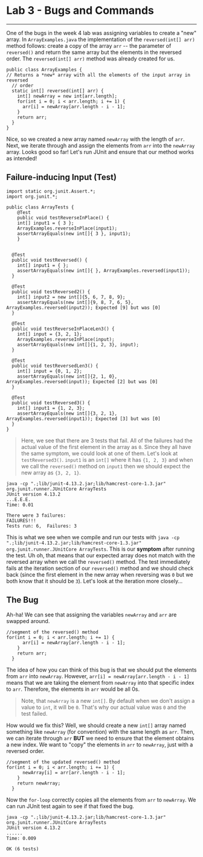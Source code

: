 # Lab 3 - Bugs and Commands
---
One of the bugs in the week 4 lab was assigning variables to create a "new" array. In `ArrayExamples.java` the implementation of the `reversed(int[] arr)` method follows: create a copy of the array `arr` -- the parameter of `reversed()` and return the same array but the elements in the reversed order. The `reversed(int[] arr)` method was already created for us.
```
public class ArrayExamples {
// Returns a *new* array with all the elements of the input array in reversed
  // order
  static int[] reversed(int[] arr) {
    int[] newArray = new int[arr.length];
    for(int i = 0; i < arr.length; i += 1) {
      arr[i] = newArray[arr.length - i - 1];
    }
    return arr;
  }
}
```
Nice, so we created a new array named `newArray` with the length of `arr`. Next, we iterate through and assign the elements from `arr` into the `newArray` array. Looks good so far! Let's run JUnit and ensure that our method works as intended!

## Failure-inducing Input (Test)

```
import static org.junit.Assert.*;
import org.junit.*;

public class ArrayTests {
	@Test 
	public void testReverseInPlace() {
    int[] input1 = { 3 };
    ArrayExamples.reverseInPlace(input1);
    assertArrayEquals(new int[]{ 3 }, input1);
	}


  @Test
  public void testReversed() {
    int[] input1 = { };
    assertArrayEquals(new int[]{ }, ArrayExamples.reversed(input1));
  }

  @Test
  public void testReversed2() {
    int[] input2 = new int[]{5, 6, 7, 8, 9};
    assertArrayEquals(new int[]{9, 8, 7, 6, 5}, ArrayExamples.reversed(input2)); Expected [9] but was [0]
  }

  @Test
  public void testReverseInPlaceLen3() {
    int[] input = {3, 2, 1};
    ArrayExamples.reverseInPlace(input);
    assertArrayEquals(new int[]{1, 2, 3}, input);
  }

  @Test
  public void testReversedLen3() {
    int[] input = {0, 1, 2};
    assertArrayEquals(new int[]{2, 1, 0}, ArrayExamples.reversed(input)); Expected [2] but was [0]
  }

  @Test
  public void testReversed3() {
    int[] input1 = {1, 2, 3};
    assertArrayEquals(new int[]{3, 2, 1}, ArrayExamples.reversed(input1)); Expected [3] but was [0]
  }
}
```
> Here, we see that there are 3 tests that fail. All of the failures had the actual value of the first element in the array as `0`. Since they all have the same symptom, we could look at one of them. Let's look at `testReversed3()`.  `input1` is an `int[]` where it has `{1, 2, 3}` and when we call the `reversed()` method on `input1` then we should expect the new array as `{3, 2, 1}`.

```
java -cp ".;lib/junit-4.13.2.jar;lib/hamcrest-core-1.3.jar" org.junit.runner.JUnitCore ArrayTests
JUnit version 4.13.2
...E.E.E.
Time: 0.01

There were 3 failures:
FAILURES!!!
Tests run: 6,  Failures: 3
```
This is what we see when we compile and run our tests with `java -cp ".;lib/junit-4.13.2.jar;lib/hamcrest-core-1.3.jar" org.junit.runner.JUnitCore ArrayTests`. This is our **symptom** after running the test. Uh oh, that means that our expected array does not match with the reversed array when we call the `reversed()` method. The test immediately fails at the iteration section of our `reversed()` method and we should check back (since the first element in the new array when reversing was `0` but we both know that it should be `3`). Let's look at the iteration more closely...

## The Bug
Ah-ha! We can see that assigning the variables `newArray` and `arr` are swapped around.
```
//segment of the reversed() method
for(int i = 0; i < arr.length; i += 1) {
      arr[i] = newArray[arr.length - i - 1];
    }
    return arr;
  }
```
The idea of how you can think of this bug is that we should put the elements from `arr` into `newArray`.  However, `arr[i] = newArray[arr.length - i - 1]` means that we are taking the element from `newArray` into that specific index to `arr`. Therefore, the elements in `arr` would be all 0s.
> Note, that `newArray` is a new `int[]`. By default when we don't assign a value to `int`, it will be `0`. That's why our actual value was `0` and the test failed.

How would we fix this? Well, we should create a new `int[]` array named something like `newArray` (for convention) with the same length as `arr`. Then, we can iterate through `arr` **BUT** we need to ensure that the element obtains a new index. We want to "copy" the elements in `arr` to `newArray`, just with a reversed order. 

```
//segment of the updated reversed() method
for(int i = 0; i < arr.length; i += 1) {
      newArray[i] = arr[arr.length - i - 1];
    }
    return newArray;
  }
```
Now the `for-loop` correctly copies all the elements from `arr` to `newArray`. We can run JUnit test again to see if that fixed the bug.
```
java -cp ".;lib/junit-4.13.2.jar;lib/hamcrest-core-1.3.jar" org.junit.runner.JUnitCore ArrayTests
JUnit version 4.13.2
......
Time: 0.009

OK (6 tests)
```
